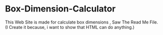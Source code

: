 # Box-Dimension-Calculator
This Web Site is made for calculate box dimensions , Saw The Read Me File.(I Create it because, i want to show that HTML can do anything.)
